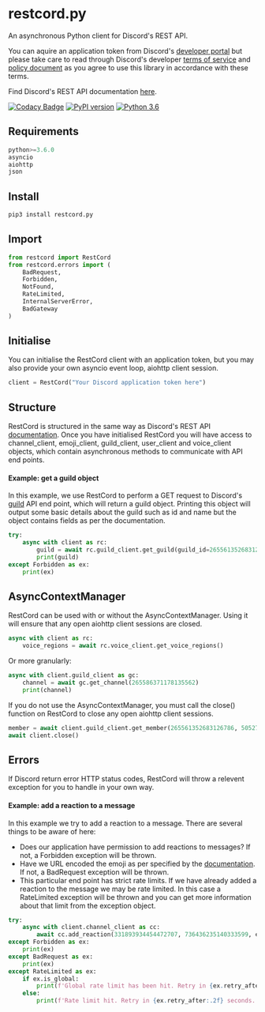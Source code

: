 # restcord.py
An asynchronous Python client for Discord's REST API.

You can aquire an application token from Discord's [developer portal](https://discord.com/developers/applications) but please
take care to read through Discord's developer [terms of service](https://discord.com/developers/docs/legal) 
and [policy document](https://discord.com/developers/docs/policy) as you agree to use this library in accordance with these terms.

Find Discord's REST API documentation [here](https://discord.com/developers/docs/intro).

[![Codacy Badge](https://app.codacy.com/project/badge/Grade/730c9a3ace144475baf0cc626eaf364a)](https://www.codacy.com/manual/Yandawl/restcord.py?utm_source=github.com&amp;utm_medium=referral&amp;utm_content=Yandawl/restcord.py&amp;utm_campaign=Badge_Grade)
[![PyPI version](https://badge.fury.io/py/restcord.py.svg)](https://badge.fury.io/py/restcord.py.svg)
[![Python 3.6](https://img.shields.io/badge/python-3.6-green.svg)](https://www.python.org/downloads/release/python-360/)

## Requirements
```python
python>=3.6.0
asyncio
aiohttp
json
```

## Install
```python
pip3 install restcord.py
```

## Import
```python
from restcord import RestCord
from restcord.errors import (
    BadRequest,
    Forbidden,
    NotFound,
    RateLimited,
    InternalServerError,
    BadGateway
)
```

## Initialise
You can initialise the RestCord client with an application token, but you may also provide your own asyncio event loop, aiohttp client session.
```python
client = RestCord("Your Discord application token here")
```

## Structure
RestCord is structured in the same way as Discord's REST API [documentation](https://discord.com/developers/docs/intro). Once you have initialised RestCord you will have access to channel_client, emoji_client, guild_client, user_client and voice_client objects, which contain asynchronous methods to communicate with API end points.

#### Example: get a guild object
In this example, we use RestCord to perform a GET request to Discord's [guild](https://discord.com/developers/docs/resources/guild#get-guild) API end point, which will return a guild object. Printing this object will output some basic details about the guild such as id and name but the object contains fields as per the documentation.

```python
try:
    async with client as rc:
        guild = await rc.guild_client.get_guild(guild_id=265561352683126786)
        print(guild)
except Forbidden as ex:
    print(ex)
```

## AsyncContextManager
RestCord can be used with or without the AsyncContextManager. Using it will ensure that any open aiohttp client sessions are closed.
```python
async with client as rc:
    voice_regions = await rc.voice_client.get_voice_regions()
```

Or more granularly:

```python
async with client.guild_client as gc:
    channel = await gc.get_channel(265586371178135562)
    print(channel)
```

If you do not use the AsyncContextManager, you must call the close() function on RestCord to close any open aiohttp client sessions.
```python
member = await client.guild_client.get_member(265561352683126786, 50527603626344448)
await client.close()
```

## Errors
If Discord return error HTTP status codes, RestCord will throw a relevent exception for you to handle in your own way.

#### Example: add a reaction to a message
In this example we try to add a reaction to a message. There are several things to be aware of here:

* Does our application have permission to add reactions to messages? If not, a Forbidden exception will be thrown.
* Have we URL encoded the emoji as per specified by the [documentation](https://discord.com/developers/docs/resources/channel#create-reaction
). If not, a BadRequest exception will be thrown.
* This particular end point has strict rate limits. If we have already added a reaction to the message we may be rate limited. In this case a RateLimited exception will be thrown and you can get more information about that limit from the exception object.

```python
try:
    async with client.channel_client as cc:
        await cc.add_reaction(331893934454472707, 736436235140333599, emoji="msq:285508293596807168")
except Forbidden as ex:
    print(ex)
except BadRequest as ex:
    print(ex)
except RateLimited as ex:
    if ex.is_global:
        print(f'Global rate limit has been hit. Retry in {ex.retry_after:.2f} seconds.')
    else:
        print(f'Rate limit hit. Retry in {ex.retry_after:.2f} seconds.')
```

